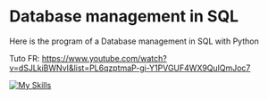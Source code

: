 # Database management in SQL
Here is the program of a Database management in SQL with Python

Tuto FR: https://www.youtube.com/watch?v=dSJLkiBWNvI&list=PL6qzptmaP-gi-Y1PVGUF4WX9QulQmJoc7

[![My Skills](https://skillicons.dev/icons?i=py,idea,github,sqlite&theme=light)](https://skillicons.dev)
